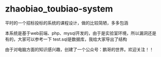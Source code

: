# zhaobiao_toubiao-system
平时的一个招标投标的系统的课程设计，做的比较简陋，多多包涵

本系统是基于web前端、php、mysql开发的，由于是实验室环境，所以漏洞还是有的，大家可以参考一下
test.sql是数据库，我给大家导出了结构

由于对电脑方面的知识感兴趣，创建了一个公众号：鹏哥的世界。欢迎关注！！
